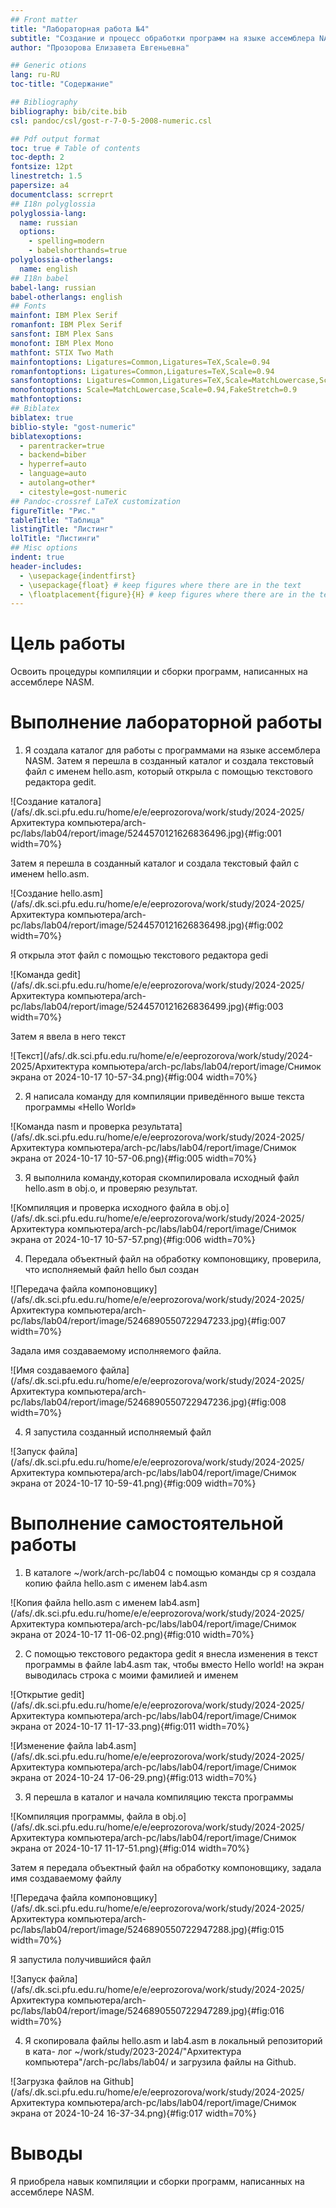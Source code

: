 ```yaml
---
## Front matter
title: "Лабораторная работа №4"
subtitle: "Создание и процесс обработки программ на языке ассемблера NASM"
author: "Прозорова Елизавета Евгеньевна"

## Generic otions
lang: ru-RU
toc-title: "Содержание"

## Bibliography
bibliography: bib/cite.bib
csl: pandoc/csl/gost-r-7-0-5-2008-numeric.csl

## Pdf output format
toc: true # Table of contents
toc-depth: 2
fontsize: 12pt
linestretch: 1.5
papersize: a4
documentclass: scrreprt
## I18n polyglossia
polyglossia-lang:
  name: russian
  options:
	- spelling=modern
	- babelshorthands=true
polyglossia-otherlangs:
  name: english
## I18n babel
babel-lang: russian
babel-otherlangs: english
## Fonts
mainfont: IBM Plex Serif
romanfont: IBM Plex Serif
sansfont: IBM Plex Sans
monofont: IBM Plex Mono
mathfont: STIX Two Math
mainfontoptions: Ligatures=Common,Ligatures=TeX,Scale=0.94
romanfontoptions: Ligatures=Common,Ligatures=TeX,Scale=0.94
sansfontoptions: Ligatures=Common,Ligatures=TeX,Scale=MatchLowercase,Scale=0.94
monofontoptions: Scale=MatchLowercase,Scale=0.94,FakeStretch=0.9
mathfontoptions:
## Biblatex
biblatex: true
biblio-style: "gost-numeric"
biblatexoptions:
  - parentracker=true
  - backend=biber
  - hyperref=auto
  - language=auto
  - autolang=other*
  - citestyle=gost-numeric
## Pandoc-crossref LaTeX customization
figureTitle: "Рис."
tableTitle: "Таблица"
listingTitle: "Листинг"
lolTitle: "Листинги"
## Misc options
indent: true
header-includes:
  - \usepackage{indentfirst}
  - \usepackage{float} # keep figures where there are in the text
  - \floatplacement{figure}{H} # keep figures where there are in the text
---
```


# Цель работы

Освоить процедуры компиляции и сборки программ, написанных на ассемблере NASM.

# Выполнение лабораторной работы

1. Я создала каталог для работы с программами на языке ассемблера NASM. Затем я перешла в созданный каталог и создала текстовый файл с именем hello.asm, который открыла с помощью текстового редактора gedit.

![Создание каталога](/afs/.dk.sci.pfu.edu.ru/home/e/e/eeprozorova/work/study/2024-2025/Архитектура компьютера/arch-pc/labs/lab04/report/image/5244570121626836496.jpg){#fig:001 width=70%}

Затем я перешла в созданный каталог и создала текстовый файл с именем hello.asm.

![Создание hello.asm](/afs/.dk.sci.pfu.edu.ru/home/e/e/eeprozorova/work/study/2024-2025/Архитектура компьютера/arch-pc/labs/lab04/report/image/5244570121626836498.jpg){#fig:002 width=70%}

Я открыла этот файл с помощью текстового редактора gedi

![Команда gedit](/afs/.dk.sci.pfu.edu.ru/home/e/e/eeprozorova/work/study/2024-2025/Архитектура компьютера/arch-pc/labs/lab04/report/image/5244570121626836499.jpg){#fig:003 width=70%}

Затем я ввела в него текст

![Текст](/afs/.dk.sci.pfu.edu.ru/home/e/e/eeprozorova/work/study/2024-2025/Архитектура компьютера/arch-pc/labs/lab04/report/image/Снимок экрана от 2024-10-17 10-57-34.png){#fig:004 width=70%}

2. Я написала команду для компиляции приведённого выше текста программы «Hello World»

![Команда nasm и проверка результата](/afs/.dk.sci.pfu.edu.ru/home/e/e/eeprozorova/work/study/2024-2025/Архитектура компьютера/arch-pc/labs/lab04/report/image/Снимок экрана от 2024-10-17 10-57-06.png){#fig:005 width=70%}

3.  Я выполнила команду,которая скомпилировала исходный файл hello.asm в obj.o, и проверяю результат.

![Компиляция и проверка исходного файла в obj.o](/afs/.dk.sci.pfu.edu.ru/home/e/e/eeprozorova/work/study/2024-2025/Архитектура компьютера/arch-pc/labs/lab04/report/image/Снимок экрана от 2024-10-17 10-57-57.png){#fig:006 width=70%}

4. Передала объектный файл на обработку компоновщику, проверила, что исполняемый файл hello был создан

![Передача файла компоновщику](/afs/.dk.sci.pfu.edu.ru/home/e/e/eeprozorova/work/study/2024-2025/Архитектура компьютера/arch-pc/labs/lab04/report/image/5246890550722947233.jpg){#fig:007 width=70%}

Задала имя создаваемому исполняемого файла.

![Имя создаваемого файла](/afs/.dk.sci.pfu.edu.ru/home/e/e/eeprozorova/work/study/2024-2025/Архитектура компьютера/arch-pc/labs/lab04/report/image/5246890550722947236.jpg){#fig:008 width=70%}

4. Я запустила созданный исполняемый файл

![Запуск файла](/afs/.dk.sci.pfu.edu.ru/home/e/e/eeprozorova/work/study/2024-2025/Архитектура компьютера/arch-pc/labs/lab04/report/image/Снимок экрана от 2024-10-17 10-59-41.png){#fig:009 width=70%}

# Выполнение самостоятельной работы

1. В каталоге ~/work/arch-pc/lab04 с помощью команды cp я создала копию файла
hello.asm с именем lab4.asm

![Копия файла hello.asm с именем lab4.asm](/afs/.dk.sci.pfu.edu.ru/home/e/e/eeprozorova/work/study/2024-2025/Архитектура компьютера/arch-pc/labs/lab04/report/image/Снимок экрана от 2024-10-17 11-06-02.png){#fig:010 width=70%}

2. С помощью текстового редактора gedit я внесла изменения в текст программы в файле lab4.asm так, чтобы вместо Hello world! на экран выводилась строка с моими фамилией и именем

![Открытие gedit](/afs/.dk.sci.pfu.edu.ru/home/e/e/eeprozorova/work/study/2024-2025/Архитектура компьютера/arch-pc/labs/lab04/report/image/Снимок экрана от 2024-10-17 11-17-33.png){#fig:011 width=70%}

![Изменение файла lab4.asm](/afs/.dk.sci.pfu.edu.ru/home/e/e/eeprozorova/work/study/2024-2025/Архитектура компьютера/arch-pc/labs/lab04/report/image/Снимок экрана от 2024-10-24 17-06-29.png){#fig:013 width=70%}

3. Я перешла в каталог и начала компиляцию текста программы

![Компиляция программы, файла в obj.o](/afs/.dk.sci.pfu.edu.ru/home/e/e/eeprozorova/work/study/2024-2025/Архитектура компьютера/arch-pc/labs/lab04/report/image/Снимок экрана от 2024-10-17 11-17-51.png){#fig:014 width=70%}

Затем я передала объектный файл на обработку компоновщику, задала имя создаваемому файлу

![Передача файла компоновщику](/afs/.dk.sci.pfu.edu.ru/home/e/e/eeprozorova/work/study/2024-2025/Архитектура компьютера/arch-pc/labs/lab04/report/image/5246890550722947288.jpg){#fig:015 width=70%}

Я запустила получившийся файл

![Запуск файла](/afs/.dk.sci.pfu.edu.ru/home/e/e/eeprozorova/work/study/2024-2025/Архитектура компьютера/arch-pc/labs/lab04/report/image/5246890550722947289.jpg){#fig:016 width=70%}

4. Я скопировала файлы hello.asm и lab4.asm в локальный репозиторий в ката-
лог ~/work/study/2023-2024/"Архитектура компьютера"/arch-pc/labs/lab04/ и загрузила файлы на Github.

![Загрузка файлов на Github](/afs/.dk.sci.pfu.edu.ru/home/e/e/eeprozorova/work/study/2024-2025/Архитектура компьютера/arch-pc/labs/lab04/report/image/Снимок экрана от 2024-10-24 16-37-34.png){#fig:017 width=70%}

# Выводы

Я приобрела навык компиляции и сборки программ, написанных на ассемблере NASM.

